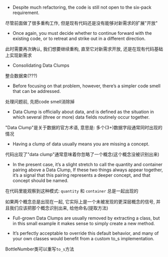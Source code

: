 + Despite much refactoring, the code is still not open to the six-pack requirement.

尽管前面做了很多重构工作, 但是现有代码还是没有能够对新需求的扩展"开放"

+ Once again, you must decide whether to continue forward with the existing code, or to retreat and strike out in a different direction.

此时需要再次确认, 我们想要继续重构, 直至它对新需求开放, 还是在现有代码基础上实现新需求

+ Consolidating Data Clumps

整合数据束(???)

+ Before focusing on that problem, however, there’s a simpler code smell that can be addressed.

处理问题前, 先把code smell消除掉

+ Data Clump is officially about data, and is defined as the situation in which several (three or more) data fields routinely occur together.

"Data Clump"是关于数据的官方术语, 意思是: 多个(3+)数据字段通常同时出现的情况

+ Having a clump of data usually means you are missing a concept.

代码出现了"data clump"通常意味着你忽略了一个概念(这个概念没被识别出来)

+ In the present case, it’s a slight stretch to call the quantity and container pairing above a Data Clump, If these two things always appear together, it’s a signal that this pairing represents a deeper concept, and that concept should be named.

在代码里能观察到这种模式: `quantity` 和 `container` 总是一起出现的

如果两个概念总是出现在一起, 它实际上是一个未被发现的更深层概念的信号, 并且我们应该把那个概念识别出来, 给他命名(提取方法)

+ Full-grown Data Clumps are usually removed by extracting a class, but in this small example it makes sense to simply create a new method.

+ It’s perfectly acceptable to override this default behavior, and many of your own classes would benefit from a custom to_s implementation.

BottleNumber类可以重写`to_s`方法







